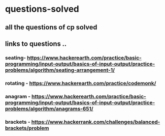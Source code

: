 # questions-solved
## all the questions of cp solved
## links to questions ..
### seating- https://www.hackerearth.com/practice/basic-programming/input-output/basics-of-input-output/practice-problems/algorithm/seating-arrangement-1/
### rotating - https://www.hackerearth.com/practice/codemonk/ 
### anagram - https://www.hackerearth.com/practice/basic-programming/input-output/basics-of-input-output/practice-problems/algorithm/anagrams-651/ 
### brackets - https://www.hackerrank.com/challenges/balanced-brackets/problem
